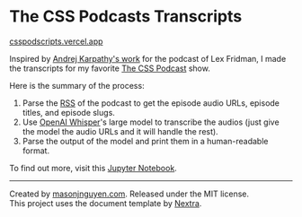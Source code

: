 # The CSS Podcasts Transcripts

[csspodscripts.vercel.app](https://csspodscripts.vercel.app)

Inspired by [Andrej Karpathy's work](https://karpathy.ai/lexicap) for the podcast of Lex Fridman, I made the transcripts for my favorite [The CSS Podcast](https://pod.link/thecsspodcast) show.

Here is the summary of the process:

1. Parse the [RSS](https://thecsspodcast.libsyn.com/rss) of the podcast to get the episode audio URLs, episode titles, and episode slugs.
2. Use [OpenAI Whisper](https://github.com/openai/whisper)'s large model to transcribe the audios (just give the model the audio URLs and it will handle the rest).
3. Parse the output of the model and print them in a human-readable format. 

To find out more, visit this [Jupyter Notebook](https://github.com/masonjnguyen/csspodscripts/blob/7250086a9e9809780f64f8679776e8e604b481d7/public/TranscribeCSSPodcast.ipynb).


---


Created by [masonjnguyen.com](https://masonjnguyen.com). Released under the MIT license.  
This project uses the document template by [Nextra](https://nextra.vercel.app).
